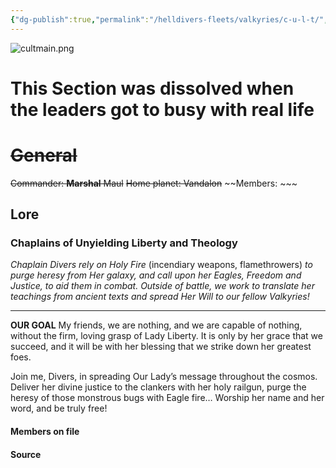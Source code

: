 ```yaml
---
{"dg-publish":true,"permalink":"/helldivers-fleets/valkyries/c-u-l-t/","noteIcon":"","created":"2024-03-22T23:55:27.808+01:00","updated":"2024-04-01T22:55:59.384+02:00"}
---
```


![cultmain.png](/img/user/Images/cultmain.png)
# This Section was dissolved when the leaders got to busy with real life 

# ~~General~~
~~Commander: **Marshal** Maul~~
~~Home planet: Vandalon~~
~~Members: ~~~


## Lore

### Chaplains of Unyielding Liberty and Theology

_Chaplain Divers rely on Holy Fire_ (incendiary weapons, flamethrowers) _to purge heresy from Her galaxy, and call upon her Eagles, Freedom and Justice, to aid them in combat. Outside of battle, we work to translate her teachings from ancient texts and spread Her Will to our fellow Valkyries!_ 
- - - -
**OUR GOAL** My friends, we are nothing, and we are capable of nothing, without the firm, loving grasp of Lady Liberty. It is only by her grace that we succeed, and it will be with her blessing that we strike down her greatest foes. 

Join me, Divers, in spreading Our Lady’s message throughout the cosmos. Deliver her divine justice to the clankers with her holy railgun, purge the heresy of those monstrous bugs with Eagle fire… Worship her name and her word, and be truly free!

#### Members on file

#### Source

